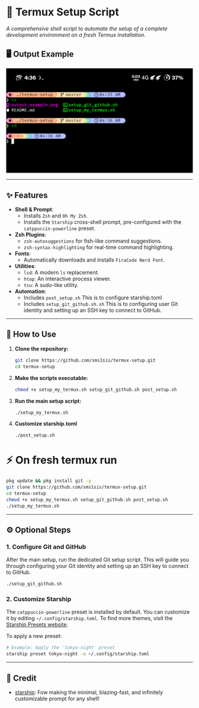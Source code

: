 # 📲 Termux Setup Script

*A comprehensive shell script to automate the setup of a complete development environment on a fresh Termux installation.*

## 🖥️ Output Example
<p align="center">
  <img src="output_example.png" alt="Script Output" width="650">
</p>

---

## ✨ Features

- **Shell & Prompt**:
  - Installs `Zsh` and `Oh My Zsh`.
  - Installs the `Starship` cross-shell prompt, pre-configured with the `catppuccin-powerline` preset.
- **Zsh Plugins**:
  - `zsh-autosuggestions` for fish-like command suggestions.
  - `zsh-syntax-highlighting` for real-time command highlighting.
- **Fonts**:
  - Automatically downloads and installs `FiraCode Nerd Font`.
- **Utilities**:
  - `lsd`: A modern `ls` replacement.
  - `htop`: An interactive process viewer.
  - `tsu`: A sudo-like utility.
- **Automation**:
  - Includes `post_setup.sh`  This is to configure starship.toml
  - Includes  `setup_git_github.sh.sh` This is to configuring user Git identity and setting up an SSH key to connect to       GitHub.

---

## 🚀 How to Use

1.  **Clone the repository:**
    ```bash
    git clone https://github.com/sms1sis/termux-setup.git
    cd termux-setup
    ```

2.  **Make the scripts executable:**
    ```bash
    chmod +x setup_my_termux.sh setup_git_github.sh post_setup.sh
    ```

3.  **Run the main setup script:**
    ```bash
    ./setup_my_termux.sh
    ```
4. **Customize starship.toml**
   ```bash
   ./post_setup.sh
   ```

 # ⚡ On fresh termux run
```bash
pkg update && pkg install git -y
git clone https://github.com/sms1sis/termux-setup.git
cd termux-setup
chmod +x setup_my_termux.sh setup_git_github.sh post_setup.sh
./setup_my_termux.sh
```
---

## ⚙️ Optional Steps

### 1. Configure Git and GitHub

After the main setup, run the dedicated Git setup script. This will guide you through configuring your Git identity and setting up an SSH key to connect to GitHub.

```bash
./setup_git_github.sh
```

### 2. Customize Starship

The `catppuccin-powerline` preset is installed by default. You can customize it by editing `~/.config/starship.toml`.
To find more themes, visit the [Starship Presets website](https://starship.rs/presets/).

To apply a new preset:
```bash
# Example: Apply the 'tokyo-night' preset
starship preset tokyo-night -o ~/.config/starship.toml
```
---

## 🙌 Credit
- [starship](https://github.com/starship/starship): Fow making the minimal, blazing-fast, and infinitely customizable prompt for any shell!
